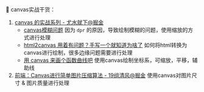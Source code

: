 🔫 canvas实战干货：

1. [canvas 的实战系列 - 尤水就下@掘金](https://juejin.cn/column/7065163742828298276)
   - [canvas模糊问题](https://juejin.cn/post/7067415002289799205) 因为 `dpr` 的原因，导致绘制模糊的问题，使用缩放的方式进行处理
   - [html2canvas 用着有问题？手写一个就知道为啥了](https://juejin.cn/post/7075211593427976229) 如何将html转换为canvas进行绘制，很多边缘问题需要进行处理
   - [用 canvas 来画个函数曲线吧](https://juejin.cn/post/7065206340544626702) 使用canvas绘制坐标系，可缩放，平移，辅助线
2. [前端：Canvas进行简单图片压缩算法 - 19组清风@掘金](https://juejin.cn/post/6854573215910789128) 使用canvas对图片尺寸 & 图片质量进行处理

